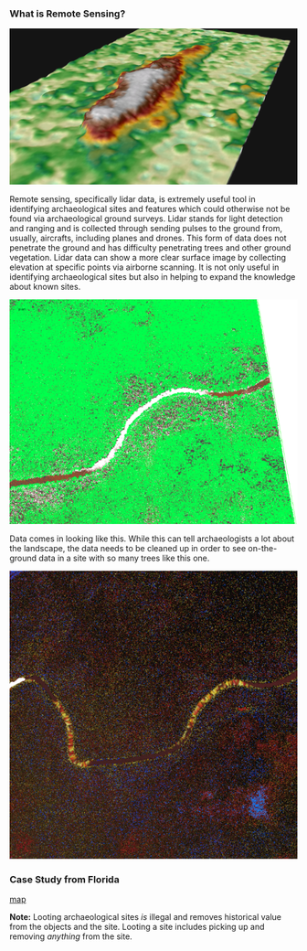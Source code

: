 ### What is Remote Sensing?

![frontland](https://raw.githubusercontent.com/kkingsland/Remote-Sensing-in-Archaeology/DC_Photos/frontland.jpg)

Remote sensing, specifically lidar data, is extremely useful tool in identifying archaeological sites and features which could otherwise not be found via archaeological ground surveys. Lidar stands for light detection and ranging and is collected through sending pulses to the ground from, usually, aircrafts, including planes and drones. This form of data does not penetrate the ground and has difficulty penetrating trees and other ground vegetation. Lidar data can show a more clear surface image by collecting elevation at specific points via airborne scanning. It is not only useful in identifying archaeological sites but also in helping to expand the knowledge about known sites.

![pointcloud1](https://raw.githubusercontent.com/kkingsland/Remote-Sensing-in-Archaeology/DC_Photos/pointcloud1.png)

Data comes in looking like this. While this can tell archaeologists a lot about the landscape, the data needs to be cleaned up in order to see on-the-ground data in a site with so many trees like this one.

![pointcloud2](https://raw.githubusercontent.com/kkingsland/Remote-Sensing-in-Archaeology/DC_Photos/pointcloud2.png)

### Case Study from Florida

[map](https://goo.gl/maps/x1cAPcrhJk42)

**Note:** Looting archaeological sites _is_ illegal and removes historical value from the objects and the site. Looting a site includes picking up and removing _anything_ from the site. 
